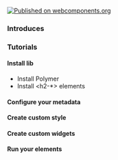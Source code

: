 [![Published on webcomponents.org](https://img.shields.io/badge/webcomponents.org-published-blue.svg)](https://www.webcomponents.org/element/mrLeung/front-end-meta)

### Introduces
### Tutorials
#### Install lib
- Install Polymer
- Install <h2-*> elements
#### Configure your metadata
#### Create custom style  
#### Create custom widgets
#### Run your elements
